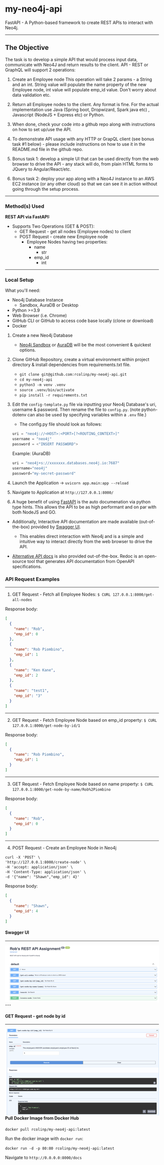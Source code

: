 # my-neo4j-api

FastAPI - A Python-based framework to create REST APIs to interact with Neo4j.

---

## The Objective

The task is to develop a simple API that would process input data,
communicate with Neo4J and return results to the client.
API - REST or GraphQL will support 2 operations:

1. Create an Employee node
This operation will take 2 params - a String and an int.
String value will populate the name property of the new Employee node,
int value will populate emp_id value.
Don't worry about data validation etc.

2. Return all Employee nodes to the client. Any format is fine.
For the actual implementation use Java (Spring boot, Dropwizard, Spark
java etc) , Javascript (NodeJS + Express etc) or Python.

3. When done, check your code into a github repo along with instructions
on how to set up/use the API.

4. To demonstrate API usage with any HTTP or GrapQL client (see bonus
task #1 below) - please include instructions on how to use it in the
README.md file in the github repo.

5. Bonus task 1: develop a simple UI that can be used directly from the
web browser to drive the API - any stack will do,
from plain HTML forms to JQuery to Angular/React/etc.

6. Bonus task 2: deploy your app along with a Neo4J instance to an AWS
EC2 instance (or any other cloud) so that we can see it in action
without going through the setup process.

---

### Method(s) Used

**REST API via FastAPI:**

- Supports Two Operations (GET & POST):
  - GET Request - get all nodes (Employee nodes) to client
  - POST Request - create new Employee node
    - Employee Nodes having two properties:
      - name
        - str
      - emp_id
        - int

---

### Local Setup

What you'll need:

- Neo4j Database Instance
  - Sandbox, AuraDB or Desktop
- Python >=3.9
- Web Browser (i.e. Chrome)
- GitHub CLI or GitHub to access code base locally (clone or download)
- Docker

1. Create a new Neo4j Database
   - [Neo4j Sandbox](https://sandbox.neo4j.com/) or [AuraDB](https://console.neo4j.io/) will be the most convenient & quickest options.

2. Clone GitHub Repository, create a virtual environment within project directory & install dependencies from requirements.txt file.
   - `git clone git@github.com:rcolinp/my-neo4j-api.git`
   - `cd my-neo4j-api`
   - `python3 -m venv .venv`
   - `source .venv/bin/activate`
   - `pip install -r requirements.txt`

3. Edit the `config-template.py` file via inputting your Neo4j Database's uri, username & password. Then rename the file to `config.py`. (note python-dotenv can also be used by specifying variables within a `.env` file.)

    - The config.py file should look as follows:

    ```python
    uri = "neo4j://<HOST>:<PORT>[?<ROUTING_CONTEXT>]"
    username = "neo4j"
    password = <"INSERT PASSWORD">
    ```

    Example: (AuraDB)

    ```python
    uri = "neo4j+s://xxxxxxx.databases.neo4j.io:7687"
    username="neo4j"
    password="my-secret-password"
    ```

4. Launch the Application -> `uvicorn app.main:app --reload`

5. Navigate to Application at `http://127.0.0.1:8000/`

6. A huge benefit of using [FastAPI](https://github.com/tiangolo/fastapi) is the auto documenation via python type hints. This allows the API to be as high performant and on par with both NodeJS and GO.

- Additionally, Interactive API documentation are made available (out-of-the-box) provided by [Swagger UI](http://127.0.0.1:8000/docs).
  - This enables direct interaction with Neo4j and is a simple and intuitive way to interact directly from the web browser to drive the API.

- [Alternative API docs](http://127.0.0.1:8000/redoc) is also provided out-of-the-box. Redoc is an open-source tool that generates API documentation from OpenAPI specifications.

### API Request Examples

---

1. GET Request - Fetch all Employee Nodes:
`$ CURL 127.0.0.1:8000/get-all-nodes`

Response body:

```json
[
  {
    "name": "Rob",
    "emp_id": 0
  },
  {
    "name": "Rob Piombino",
    "emp_id": 1
  },
  {
    "name": "Ken Kane",
    "emp_id": 2
  },
  {
    "name": "test1",
    "emp_id": "3"
  }
]
```

---

2. GET Request - Fetch Employee Node based on emp_id property:
`$ CURL 127.0.0.1:8000/get-node-by-id/1`

Response body:

```json
[
  {
    "name": "Rob Piombino",
    "emp_id": 1
  }
]
```

---

3. GET Request - Fetch Employee Node based on name property:
`$ CURL 127.0.0.1:8000/get-node-by-name/Rob%2Piombino`

Response body:

```json
[
  {
    "name": "Rob",
    "emp_id": 0
  }
]
```

---

4. POST Request - Create an Employee Node in Neo4j

```shell
curl -X 'POST' \
'http://127.0.0.1:8000/create-node' \
-H 'accept: application/json' \
-H 'Content-Type: application/json' \
-d '{"name": "Shawn","emp_id": 4}'
```

Response body:

```json
[
  {
    "name": "Shawn",
    "emp_id": 4
  }
]
```

#### Swagger UI

---
<img src="FastAPI_Assignment.png"
     style="float: left; margin-right: 12px;"/>

--\-

#### GET Request - get node by id

---

<img src="GET_request_get_node_by_id.png"
style="float: left; margin-right: 15px;"/>

---

#### Pull Docker Image from Docker Hub

`docker pull rcolinp/my-neo4j-api:latest`

Run the docker image with `docker run`:

`docker run -d -p 80:80 rcolinp/my-neo4j-api:latest`

Navigate to `http://0.0.0.0:8000/docs`

